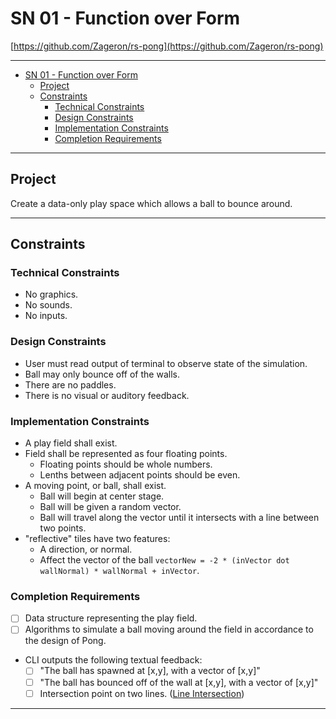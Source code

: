 # SN 01 - Function over Form

[https://github.com/Zageron/rs-pong](https://github.com/Zageron/rs-pong)

----

- [SN 01 - Function over Form](#sn-01---function-over-form)
  - [Project](#project)
  - [Constraints](#constraints)
    - [Technical Constraints](#technical-constraints)
    - [Design Constraints](#design-constraints)
    - [Implementation Constraints](#implementation-constraints)
    - [Completion Requirements](#completion-requirements)

----

## Project

Create a data-only play space which allows a ball to bounce around.

----

## Constraints

### Technical Constraints
  
- No graphics.
- No sounds.
- No inputs.

### Design Constraints

- User must read output of terminal to observe state of the simulation.
- Ball may only bounce off of the walls.
- There are no paddles.
- There is no visual or auditory feedback.

### Implementation Constraints

- A play field shall exist.
- Field shall be represented as four floating points.
  - Floating points should be whole numbers.
  - Lenths between adjacent points should be even.
- A moving point, or ball, shall exist.
  - Ball will begin at center stage.
  - Ball will be given a random vector.
  - Ball will travel along the vector until it intersects with a line between two points.
- "reflective" tiles have two features:
  - A direction, or normal.
  - Affect the vector of the ball `vectorNew = -2 * (inVector dot wallNormal) * wallNormal + inVector`.

### Completion Requirements

- [ ] Data structure representing the play field.
- [ ] Algorithms to simulate a ball moving around the field in accordance to the design of Pong.
- CLI outputs the following textual feedback:
  - [ ] "The ball has spawned at [x,y], with a vector of [x,y]"
  - [ ] "The ball has bounced off of the wall at [x,y], with a vector of [x,y]"
  - [ ] Intersection point on two lines. ([Line Intersection](https://stackoverflow.com/questions/2050850/find-point-of-intersection-between-two-vectors-in-matlab))

----
